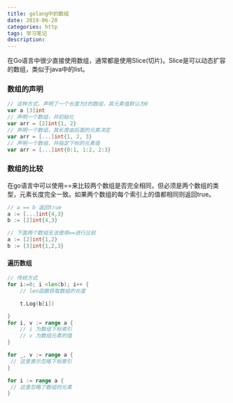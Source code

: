 ```yaml
---
title: golang中的数组
date: 2019-06-28
categories: http
tags: 学习笔记
description: 
---
```


在Go语言中很少直接使用数组，通常都是使用Slice(切片)。Slice是可以动态扩容的数组，类似于java中的list。

### 数组的声明

```go
// 这种方式，声明了一个长度为3的数组，其元素值默认为0
var a [3]int
// 声明一个数组，并初始化
var arr = [2]int{1, 2}
// 声明一个数组，其长度由后面的元素决定
var arr = [...]int{1, 2, 3}
// 声明一个数组，并指定下标的元素值
var arr = [...]int{0:1, 1:2, 2:3}
```

### 数组的比较

在go语言中可以使用==来比较两个数组是否完全相同，但必须是两个数组的类型，元素长度完全一致。如果两个数组的每个索引上的值都相同则返回true。

```go
// a == b 返回true
a := [...]int{4,3}
b := [2]int{4,3}

// 下面两个数组无法使用==进行比较
a := [2]int{1,2}
b := [3]int{1,2,3}
```

#### 遍历数组

```go
// 传统方式
for i:=0; i <len(b); i++ {
    // len函数获取数组的长度

	t.Log(b[i])

}
for i, v := range a {
    // i 为数组下标索引
    // v 为数组元素的值
}

for _, v := range a {
 // 这里表示忽略下标索引
}

for i := range a {
 // 这里忽略了数组的元素
}
```
